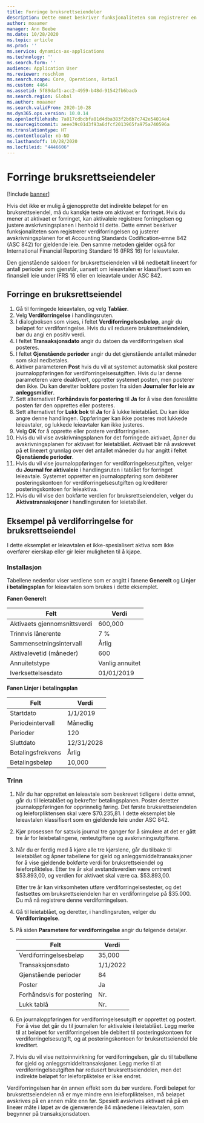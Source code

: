```yaml
---
title: Forringe bruksrettseiendeler
description: Dette emnet beskriver funksjonaliteten som registrerer en verdiforringelse og justerer avskrivningsplanen for aktiva for et Accounting Standards Codification-emne 842 (ASC 842) for gjeldende leie.
author: moaamer
manager: Ann Beebe
ms.date: 10/28/2020
ms.topic: article
ms.prod: ''
ms.service: dynamics-ax-applications
ms.technology: ''
ms.search.form: ''
audience: Application User
ms.reviewer: roschlom
ms.search.scope: Core, Operations, Retail
ms.custom: 4464
ms.assetid: 5f89daf1-acc2-4959-b48d-91542fb6bacb
ms.search.region: Global
ms.author: moaamer
ms.search.validFrom: 2020-10-28
ms.dyn365.ops.version: 10.0.14
ms.openlocfilehash: 7a017cdbcbfa01d4dba383f2b6b7c742e54014e4
ms.sourcegitcommit: aeee39c01d3f93a6dfcf2013965fa975a740596a
ms.translationtype: HT
ms.contentlocale: nb-NO
ms.lasthandoff: 10/28/2020
ms.locfileid: "4446606"
---
```

# <a name="impair-right-of-use-assets"></a>Forringe bruksrettseiendeler

[!include [banner](../includes/banner.md)]

Hvis det ikke er mulig å gjenopprette det indirekte beløpet for en bruksrettseiendel, må du kanskje teste om aktivaet er forringet. Hvis du mener at aktivaet er forringet, kan aktivaleie registrere forringelsen og justere avskrivningsplanen i henhold til dette. Dette emnet beskriver funksjonaliteten som registrerer verdiforringelsen og justerer avskrivningsplanen for et Accounting Standards Codification-emne 842 (ASC 842) for gjeldende leie. Den samme metoden gjelder også for International Financial Reporting Standard 16 (IFRS 16) for leieavtaler.

Den gjenstående saldoen for bruksrettseiendelen vil bli nedbetalt lineært for antall perioder som gjenstår, uansett om leieavtalen er klassifisert som en finansiell leie under IFRS 16 eller en leieavtale under ASC 842.

## <a name="impair-an-rou-asset"></a>Forringe en bruksrettseiendel

1. Gå til forringede leieavtalen, og velg **Tablåer**.
2. Velg **Verdiforringelse** i handlingsruten.
3. I dialogboksen som vises, i feltet **Verdiforringelsesbeløp**, angir du beløpet for verdiforringelse. Hvis du vil redusere bruksrettseiendelen, bør du angi en positiv verdi.
4. I feltet **Transaksjonsdato** angir du datoen da verdiforringelsen skal posteres.
5. I feltet **Gjenstående perioder** angir du det gjenstående antallet måneder som skal nedbetales.
6. Aktiver parameteren **Post** hvis du vil at systemet automatisk skal postere journaloppføringen for verdiforringelsesutgiften. Hvis du lar denne parameteren være deaktivert, oppretter systemet posten, men posterer den ikke. Du kan deretter bokføre posten fra siden **Journaler for leie av anleggsmidler**.
7. Sett alternativet **Forhåndsvis for postering** til **Ja** for å vise den foreslåtte posten før den opprettes eller posteres.
8. Sett alternativet for **Lukk bok** til **Ja** for å lukke leietablået. Du kan ikke angre denne handlingen. Oppføringer kan ikke posteres mot lukkede leieavtaler, og lukkede leieavtaler kan ikke justeres.
9. Velg **OK** for å opprette eller postere verdiforringelsen.
10. Hvis du vil vise avskrivningsplanen for det forringede aktivaet, åpner du avskrivningsplanen for aktivaet for leietablået. Aktivaet blir nå avskrevet på et lineært grunnlag over det antallet måneder du har angitt i feltet **Gjenstående perioder**.
11. Hvis du vil vise journaloppføringen for verdiforringelsesutgiften, velger du **Journal for aktivaleie** i handlingsruten i tablået for forringet leieavtale. Systemet oppretter en journaloppføring som debiterer posteringskontoen for verdiforringelsesutgiften og krediterer posteringskontoen for leieaktiva.
12. Hvis du vil vise den bokførte verdien for bruksrettseiendelen, velger du **Aktivatransaksjoner** i handlingsruten for leietablået.

## <a name="example-of-rou-asset-impairment"></a>Eksempel på verdiforringelse for bruksrettseiendel

I dette eksemplet er leieavtalen et ikke-spesialisert aktiva som ikke overfører eierskap eller gir leier muligheten til å kjøpe.

### <a name="setup"></a>Installasjon

Tabellene nedenfor viser verdiene som er angitt i fanene **Generelt** og **Linjer i betalingsplan** for leieavtalen som brukes i dette eksemplet.

**Fanen Generelt**

| Felt                      | Verdi            |
|----------------------------|------------------|
| Aktivaets gjennomsnittsverdi    | 600,000          |
| Trinnvis lånerente | 7 %               |
| Sammensetningsintervall       | Årlig         |
| Aktivalevetid (måneder) | 600              |
| Annuitetstype               | Vanlig annuitet |
| Iverksettelsesdato          | 01/01/2019       |

**Fanen Linjer i betalingsplan**

| Felt             | Verdi      |
|-------------------|------------|
| Startdato        | 1/1/2019   |
| Periodeintervall   | Månedlig    |
| Perioder           | 120        |
| Sluttdato          | 12/31/2028 |
| Betalingsfrekvens | Årlig   |
| Betalingsbeløp    | 10,000     |

### <a name="steps"></a>Trinn

1. Når du har opprettet en leieavtale som beskrevet tidligere i dette emnet, går du til leietablået og bekrefter betalingsplanen. Poster deretter journaloppføringen for opprinnelig føring. Det første bruksrettseiendelen og leieforpliktensen skal være $70.235,81. I dette eksemplet ble leieavtalen klassifisert som en gjeldende leie under ASC 842.
2. Kjør prosessen for satsvis journal tre ganger for å simulere at det er gått tre år for leiebetalingene, renteutgiftene og avskrivningsutgiftene.
3. Når du er ferdig med å kjøre alle tre kjørslene, går du tilbake til leietablået og åpner tabellene for gjeld og anleggsmiddeltransaksjoner for å vise gjeldende bokførte verdi for bruksrettseiendel og leieforpliktelse. Etter tre år skal avstandsverdien være omtrent $53.893,00, og verdien for aktivaet skal være ca. $53.893,00. 

    Etter tre år kan virksomheten utføre verdiforringelsestester, og det fastsettes om bruksrettseiendelen har en verdiforringelse på $35.000. Du må nå registrere denne verdiforringelsen.
    
4. Gå til leietablået, og deretter, i handlingsruten, velger du **Verdiforringelse**.
5. På siden **Parametere for verdiforringelse** angir du følgende detaljer.

    | Felt                  | Verdi    |
    |------------------------|----------|
    | Verdiforringelsesbeløp      | 35,000   |
    | Transaksjonsdato       | 1/1/2022 |
    | Gjenstående perioder      | 84       |
    | Poster                   | Ja      |
    | Forhåndsvis for postering | Nr.       |
    | Lukk tablå             | Nr.       |

6. En journaloppføringen for verdiforringelsesutgift er opprettet og postert. For å vise det går du til journalen for aktivaleie i leietablået. Legg merke til at beløpet for verdiforringelsen ble debitert til posteringskontoen for verdiforringelsesutgift, og at posteringskontoen for bruksrettseiendel ble kreditert.
7. Hvis du vil vise nettoinnvirkning for verdiforringelsen, går du til tabellene for gjeld og anleggsmiddeltransaksjoner. Legg merke til at verdiforringelseutgiften har redusert bruksrettseiendelen, men det indirekte beløpet for leieforpliktelse er ikke endret.

Verdiforringelsen har én annen effekt som du bør vurdere. Fordi beløpet for bruksrettseiendelen nå er mye mindre enn leieforpliktelsen, må beløpet avskrives på en annen måte enn før. Spesielt avskrives aktivaet nå på en lineær måte i løpet av de gjenværende 84 månedene i leieavtalen, som begynner på transaksjonsdatoen.
